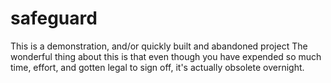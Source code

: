 # safeguard
This is a demonstration, and/or quickly built and abandoned project
The wonderful thing about this is that even though you have expended so much time, effort, and gotten legal to sign off, it's actually obsolete overnight.

